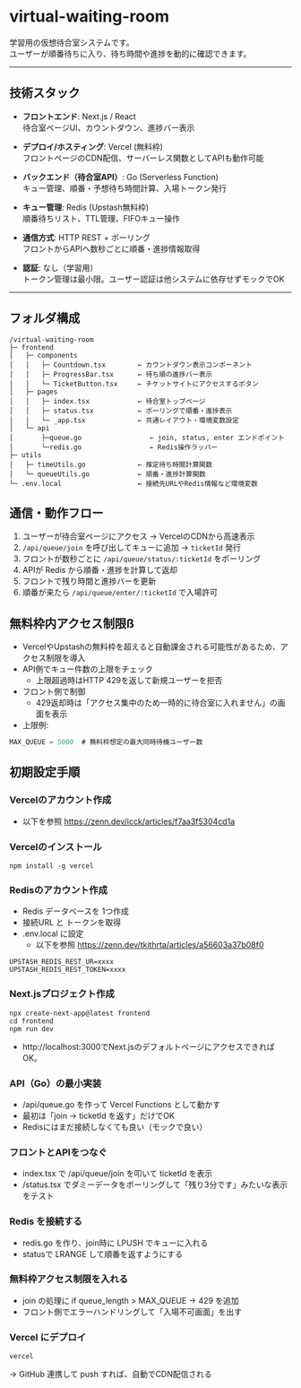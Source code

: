 # virtual-waiting-room

学習用の仮想待合室システムです。  
ユーザーが順番待ちに入り、待ち時間や進捗を動的に確認できます。

---

## 技術スタック

- **フロントエンド**: Next.js / React  
  待合室ページUI、カウントダウン、進捗バー表示

- **デプロイ/ホスティング**: Vercel (無料枠)  
  フロントページのCDN配信、サーバーレス関数としてAPIも動作可能

- **バックエンド（待合室API）**: Go (Serverless Function)  
  キュー管理、順番・予想待ち時間計算、入場トークン発行

- **キュー管理**: Redis (Upstash無料枠)  
  順番待ちリスト、TTL管理、FIFOキュー操作

- **通信方式**: HTTP REST + ポーリング  
  フロントからAPIへ数秒ごとに順番・進捗情報取得

- **認証**: なし（学習用）  
  トークン管理は最小限。ユーザー認証は他システムに依存せずモックでOK

---

## フォルダ構成
```text
/virtual-waiting-room
├─ frontend
│   ├─ components
│   │   ├─ Countdown.tsx        ← カウントダウン表示コンポーネント
│   │   ├─ ProgressBar.tsx      ← 待ち順の進捗バー表示
│   │   └─ TicketButton.tsx     ← チケットサイトにアクセスするボタン
│   ├─ pages
│   │   ├─ index.tsx            ← 待合室トップページ
│   │   ├─ status.tsx           ← ポーリングで順番・進捗表示
│   │   └─ _app.tsx             ← 共通レイアウト・環境変数設定
│   └─ api 
│       ├─queue.go                 ← join, status, enter エンドポイント
│       └─redis.go                 ← Redis操作ラッパー
├─ utils
│   ├─ timeUtils.go             ← 推定待ち時間計算関数
│   └─ queueUtils.go            ← 順番・進捗計算関数
└─ .env.local                   ← 接続先URLやRedis情報など環境変数
```

## 通信・動作フロー

1. ユーザーが待合室ページにアクセス → VercelのCDNから高速表示  
2. `/api/queue/join` を呼び出してキューに追加 → `ticketId` 発行  
3. フロントが数秒ごとに `/api/queue/status/:ticketId` をポーリング  
4. APIが Redis から順番・進捗を計算して返却  
5. フロントで残り時間と進捗バーを更新  
6. 順番が来たら `/api/queue/enter/:ticketId` で入場許可

## 無料枠内アクセス制限ß

- VercelやUpstashの無料枠を超えると自動課金される可能性があるため、アクセス制限を導入
- API側でキュー件数の上限をチェック
  - 上限超過時はHTTP 429を返して新規ユーザーを拒否
- フロント側で制御
  - 429返却時は「アクセス集中のため一時的に待合室に入れません」の画面を表示
- 上限例:
```go
MAX_QUEUE = 5000  # 無料枠想定の最大同時待機ユーザー数
```


## 初期設定手順

### Vercelのアカウント作成
* 以下を参照 https://zenn.dev/icck/articles/f7aa3f5304cd1a

### Vercelのインストール
```
npm install -g vercel
```
### Redisのアカウント作成
  * Redis データベースを 1つ作成
  * 接続URL と トークンを取得
  * .env.local に設定
    - 以下を参照
https://zenn.dev/tkithrta/articles/a56603a37b08f0
```
UPSTASH_REDIS_REST_UR=xxxx
UPSTASH_REDIS_REST_TOKEN=xxxx
```
### Next.jsプロジェクト作成
```
npx create-next-app@latest frontend
cd frontend
npm run dev
```
* http://localhost:3000でNext.jsのデフォルトページにアクセスできればOK。

### API（Go）の最小実装
* /api/queue.go を作って Vercel Functions として動かす
* 最初は「join → ticketId を返す」だけでOK
* Redisにはまだ接続しなくても良い（モックで良い）

### フロントとAPIをつなぐ
* index.tsx で /api/queue/join を叩いて ticketId を表示
* /status.tsx でダミーデータをポーリングして「残り3分です」みたいな表示をテスト

### Redis を接続する
* redis.go を作り、join時に LPUSH でキューに入れる
* statusで LRANGE して順番を返すようにする

### 無料枠アクセス制限を入れる
* join の処理に if queue_length > MAX_QUEUE → 429 を追加
* フロント側でエラーハンドリングして「入場不可画面」を出す

### Vercel にデプロイ
```
vercel
```
→ GitHub 連携して push すれば、自動でCDN配信される